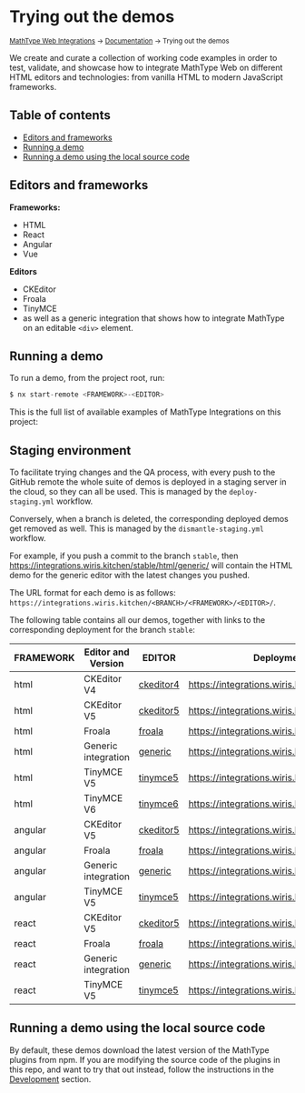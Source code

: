 # Trying out the demos

<small>[MathType Web Integrations](../../README.md) → [Documentation](../README.md) → Trying out the demos</small>

We create and curate a collection of working code examples in order to test, validate, and showcase how to integrate MathType Web on different HTML editors and technologies: from vanilla HTML to modern JavaScript frameworks.

## Table of contents

- [Editors and frameworks](#editors-and-frameworks)
- [Running a demo](#running-a-demo)
- [Running a demo using the local source code](#running-a-demo-using-the-local-source-code)

## Editors and frameworks

**Frameworks:**

- HTML
- React
- Angular
- Vue

**Editors**

- CKEditor
- Froala
- TinyMCE
- as well as a generic integration that shows how to integrate MathType on an editable `<div>` element.

## Running a demo

To run a demo, from the project root, run:

```js
$ nx start-remote <FRAMEWORK>-<EDITOR>
```

This is the full list of available examples of MathType Integrations on this project:

## Staging environment

To facilitate trying changes and the QA process, with every push to the GitHub remote the whole suite of demos is deployed in a staging server in the cloud, so they can all be used.
This is managed by the `deploy-staging.yml` workflow.

Conversely, when a branch is deleted, the corresponding deployed demos get removed as well.
This is managed by the `dismantle-staging.yml` workflow.

For example, if you push a commit to the branch `stable`, then https://integrations.wiris.kitchen/stable/html/generic/ will contain the HTML demo for the generic editor with the latest changes you pushed.

The URL format for each demo is as follows: `https://integrations.wiris.kitchen/<BRANCH>/<FRAMEWORK>/<EDITOR>/`.

The following table contains all our demos, together with links to the corresponding deployment for the branch `stable`:

| FRAMEWORK | Editor and Version  | EDITOR                                               | Deployment URL for `stable`                                  |
| --------- | ------------------- | ---------------------------------------------------- | ------------------------------------------------------------ |
| html      | CKEditor V4         | [ckeditor4](../../demos/html/ckeditor4)              | https://integrations.wiris.kitchen/stable/html/ckeditor4/    |
| html      | CKEditor V5         | [ckeditor5](../../demos/html/ckeditor5)              | https://integrations.wiris.kitchen/stable/html/ckeditor5/    |
| html      | Froala              | [froala](../../demos/html/froala)                    | https://integrations.wiris.kitchen/stable/html/froala/       |
| html      | Generic integration | [generic](../../demos/html/generic)                  | https://integrations.wiris.kitchen/stable/html/generic/      |
| html      | TinyMCE V5          | [tinymce5](../../demos/html/tinymce5)                | https://integrations.wiris.kitchen/stable/html/tinymce5/     |
| html      | TinyMCE V6          | [tinymce6](../../demos/html/tinymce6)                | https://integrations.wiris.kitchen/stable/html/tinymce6/     |
| angular   | CKEditor V5         | [ckeditor5](../../demos/angular/ckeditor5/README.md) | https://integrations.wiris.kitchen/stable/angular/ckeditor5/ |
| angular   | Froala              | [froala](../../demos/angular/froala/README.md)       | https://integrations.wiris.kitchen/stable/angular/froala/    |
| angular   | Generic integration | [generic](../../demos/angular/generic/README.md)     | https://integrations.wiris.kitchen/stable/angular/generic/   |
| angular   | TinyMCE V5          | [tinymce5](../../demos/angular/tinymce5/README.md)   | https://integrations.wiris.kitchen/stable/angular/tinymce5/  |
| react     | CKEditor V5         | [ckeditor5](../../demos/react/ckeditor5/README.md)   | https://integrations.wiris.kitchen/stable/react/ckeditor5/   |
| react     | Froala              | [froala](../../demos/react/froala/README.md)         | https://integrations.wiris.kitchen/stable/react/froala/      |
| react     | Generic integration | [generic](../../demos/react/generic/README.md)       | https://integrations.wiris.kitchen/stable/react/generic/     |
| react     | TinyMCE V5          | [tinymce5](../../demos/react/tinymce5/README.md)     | https://integrations.wiris.kitchen/stable/react/tinymce5/    |

## Running a demo using the local source code

By default, these demos download the latest version of the MathType plugins from npm.
If you are modifying the source code of the plugins in this repo, and want to try that out instead, follow the instructions in the [Development](../development/demos/README.md) section.
